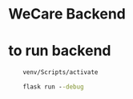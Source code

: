 # WeCare Backend

# to run backend

```cmd
    venv/Scripts/activate
```

```cmd
    flask run --debug
```
